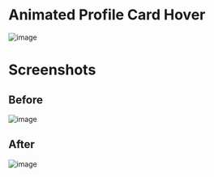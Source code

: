 # Animated Profile Card Hover

![image](https://user-images.githubusercontent.com/72864817/170961576-1833a154-455c-45ee-84f4-02fe929fe54f.png)

# Screenshots

## Before

![image](https://user-images.githubusercontent.com/72864817/171206841-e8be245d-b72e-40eb-ad61-4441e66f303a.png)

## After

![image](https://user-images.githubusercontent.com/72864817/171207382-57d3e784-cff5-4191-b681-a516a63e493e.png)
